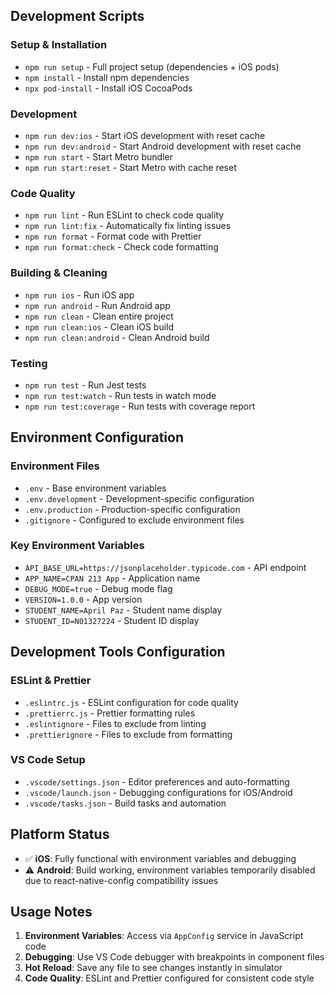 
## Development Scripts

### Setup & Installation
- `npm run setup` - Full project setup (dependencies + iOS pods)
- `npm install` - Install npm dependencies
- `npx pod-install` - Install iOS CocoaPods

### Development
- `npm run dev:ios` - Start iOS development with reset cache
- `npm run dev:android` - Start Android development with reset cache
- `npm run start` - Start Metro bundler
- `npm run start:reset` - Start Metro with cache reset

### Code Quality
- `npm run lint` - Run ESLint to check code quality
- `npm run lint:fix` - Automatically fix linting issues
- `npm run format` - Format code with Prettier
- `npm run format:check` - Check code formatting

### Building & Cleaning
- `npm run ios` - Run iOS app
- `npm run android` - Run Android app
- `npm run clean` - Clean entire project
- `npm run clean:ios` - Clean iOS build
- `npm run clean:android` - Clean Android build

### Testing
- `npm run test` - Run Jest tests
- `npm run test:watch` - Run tests in watch mode
- `npm run test:coverage` - Run tests with coverage report

## Environment Configuration

### Environment Files
- `.env` - Base environment variables
- `.env.development` - Development-specific configuration  
- `.env.production` - Production-specific configuration
- `.gitignore` - Configured to exclude environment files

### Key Environment Variables
- `API_BASE_URL=https://jsonplaceholder.typicode.com` - API endpoint
- `APP_NAME=CPAN 213 App` - Application name
- `DEBUG_MODE=true` - Debug mode flag
- `VERSION=1.0.0` - App version
- `STUDENT_NAME=April Paz` - Student name display
- `STUDENT_ID=N01327224` - Student ID display

## Development Tools Configuration

### ESLint & Prettier
- `.eslintrc.js` - ESLint configuration for code quality
- `.prettierrc.js` - Prettier formatting rules
- `.eslintignore` - Files to exclude from linting
- `.prettierignore` - Files to exclude from formatting

### VS Code Setup
- `.vscode/settings.json` - Editor preferences and auto-formatting
- `.vscode/launch.json` - Debugging configurations for iOS/Android
- `.vscode/tasks.json` - Build tasks and automation

## Platform Status
- ✅ **iOS**: Fully functional with environment variables and debugging
- ⚠️ **Android**: Build working, environment variables temporarily disabled due to react-native-config compatibility issues

## Usage Notes

1. **Environment Variables**: Access via `AppConfig` service in JavaScript code
2. **Debugging**: Use VS Code debugger with breakpoints in component files
3. **Hot Reload**: Save any file to see changes instantly in simulator
4. **Code Quality**: ESLint and Prettier configured for consistent code style